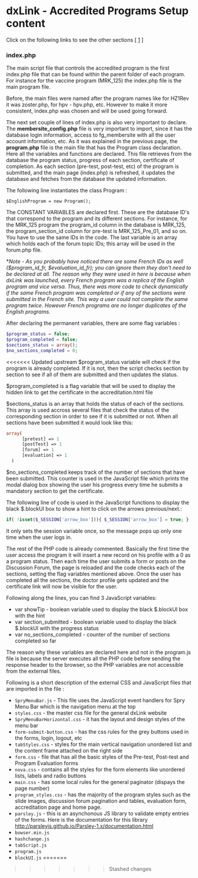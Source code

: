 # dxLink - Accredited Programs Setup content

Click on the following links to see the other sections [ [1](programs.md) ]

### index.php

The main script file that controls the accredited program is the first index.php file that can be found within the parent folder of each program. 
For instance for the vaccine program (MRK_125) the index.php file is the main program file. 

Before, the main files were named after the program names like for HZ1Rev it was zoster.php, for hpv - hpv.php, etc. However to make it more consistent, index.php was chosen and will be used going forward. 

The next set couple of lines of index.php is also very important to declare. The __membersite_config.php__ file is very important to import, since it has the database login information, access to fg_membersite with all the user account information, etc.
As it was explained in the previous page, the __program.php__ file is the main file that has the Program class declaration. Here all the variables and functions are declared. This file retrieves from the database the program status, progress of each section, certificate of completion. As each section (pre-test, post-test, etc) of the program is submitted, and the main page (index.php) is refreshed, it updates the database and fetches from the database the updated information.

The following line instantiates the class Program :

```
$EnglishProgram = new Program();
```

The CONSTANT VARIABLES are declared first. These are the database ID's that correspond to the program and its different sections. For instance, for the MRK_125 program the program_id column in the database is MRK_125, the program_section_id column for pre-test is MRK_125_Pre_01, and so on. You have to use the same IDs in the code. The last variable is an array which holds each of the forum topic IDs; this array will be used in the forum.php file.

**Note - As you probably have noticed there are some French IDs as well ($program_id_fr, $evaluation_id_fr); you can ignore them they don't need to be declared at all. The reason why they were used in here is because when dxLink was launched, every French program was a replica of the English program and vice versa. Thus, there was more code to check dynamically if the same French program was completed or if any of the sections were submitted in the French site. This way a user could not complete the same program twice. However French programs are no longer duplicates of the English programs.*


After declaring the permanent variables, there are some flag variables :

```php
$program_status = false;     
$program_completed = false;   
$sections_status = array();
$no_sections_completed = 0;
```
<<<<<<< Updated upstream
$program_status variable will check if the program is already completed. If it is not, then the script checks section by section to see if all of them are submitted and then updates the status.

$program_completed is a flag variable that will be used to display the hidden link to get the certificate in the accreditation.html file

$sections_status is an array that holds the status of each of the sections. This array is used accross several files that check the status of the corresponding section in order to see if it is submitted or not. When all sections have been submitted it would look like this:

```php
array(
      [pretest] => 1
      [postTest] => 1
      [forum] => 1
      [evaluation] => 1
  )
```

$no_sections_completed keeps track of the number of sections that have been submitted. This counter is used in the JavaScript file which prints the modal dialog box showing the user his progress every time he submits a mandatory section to get the certificate.

The following line of code is used in the JavaScript functions to display the black $.blockUI box to show a hint to click on the arrows previous/next.:

```php
if( !isset($_SESSION['arrow_box'])){ $_SESSION['arrow_box'] = true; }
```

It only sets the session variable once, so the message pops up only one time when the user logs in.

The rest of the PHP code is already commented. Basically the first time the user access the program it will insert a new record on his profile with a 0 as a program status. Then each time the user submits a form or posts on the Discussion Forum, the page is reloaded and the code checks each of the sections, setting the flag variables mentioned above. Once the user has completed all the sections, the doctor profile gets updated and the certificate link will now be visible for the user.

Following along the lines, you can find 3 JavaScript variables: 
* var showTip - boolean variable used to display the black $.blockUI box with the hint
* var section_submitted - boolean variable used to display the black $.blockUI with the progress status
* var no_sections_completed - counter of the number of sections completed so far

The reason why these variables are declared here and not in the program.js file is because the server executes all the PHP code before sending the response header to the browser, so the PHP variables are not accessible from the external files.

Following is a short description of the external CSS and JavaScript files that are imported in the file :

- `SpryMenuBar.js` - This file uses the JavaScript event handlers for Spry Menu Bar which is the navigation menu at the top
- `styles.css` - the master css file for the general dxLink website
- `SpryMenuBarHorizontal.css` - it has the layout and design styles of the menu bar
- `form-submit-button.css` - has the css rules for the grey buttons used in the forms, login, logout, etc
- `tabStyles.css` - styles for the main vertical navigation unordered list and the content frame attached on the right side
- `form.css` - file that has all the basic styles of the Pre-test, Post-test and Program Evaluation forms
- `nova.css` - contains all the styles for the form elements like unordered lists, labels and radio buttons
- `main.css` - has some local rules for the general paginator (dispays the page number)
- `program_styles.css` - has the majority of the program styles such as the slide images, discussion forum pagination and tables, evaluation form, accreditation page and home page. 
- `parsley.js` - this is an asynchonous JS library to validate empty entries of the forms. Here is the documentation for this library http://parsleyjs.github.io/Parsley-1.x/documentation.html
- `bowser.min.js`
- `hashchange.js`
- `tabScript.js`
- `program.js`
- `blockUI.js`
=======

>>>>>>> Stashed changes
